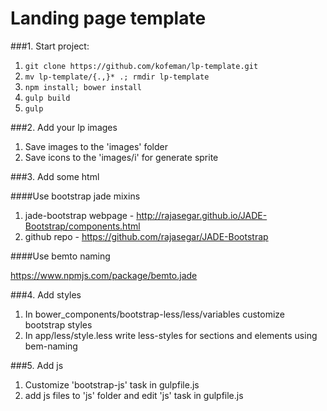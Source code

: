 # Landing page template

###1. Start project:

1. `git clone https://github.com/kofeman/lp-template.git`
2. `mv lp-template/{.,}* .; rmdir lp-template`
3. `npm install; bower install`
4. `gulp build`
5. `gulp`

###2. Add your lp images

1. Save images to the 'images' folder 
2. Save icons to the 'images/i' for generate sprite

###3. Add some html

####Use bootstrap jade mixins 

1. jade-bootstrap webpage - http://rajasegar.github.io/JADE-Bootstrap/components.html
2. github repo - https://github.com/rajasegar/JADE-Bootstrap

####Use bemto naming

https://www.npmjs.com/package/bemto.jade 

###4. Add styles

1. In bower_components/bootstrap-less/less/variables customize bootstrap styles
2. In app/less/style.less write less-styles for sections and elements using bem-naming

###5. Add js

1. Customize 'bootstrap-js' task in gulpfile.js
2. add js files to 'js' folder and edit 'js' task in gulpfile.js



